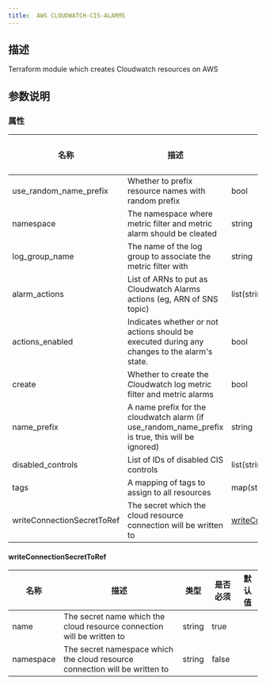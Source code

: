 ```yaml
---
title:  AWS CLOUDWATCH-CIS-ALARMS
---
```


## 描述

Terraform module which creates Cloudwatch resources on AWS

## 参数说明


### 属性

 名称 | 描述 | 类型 | 是否必须 | 默认值 
 ------------ | ------------- | ------------- | ------------- | ------------- 
 use_random_name_prefix | Whether to prefix resource names with random prefix | bool | false |  
 namespace | The namespace where metric filter and metric alarm should be cleated | string | false |  
 log_group_name | The name of the log group to associate the metric filter with | string | false |  
 alarm_actions | List of ARNs to put as Cloudwatch Alarms actions (eg, ARN of SNS topic) | list(string) | false |  
 actions_enabled | Indicates whether or not actions should be executed during any changes to the alarm's state. | bool | false |  
 create | Whether to create the Cloudwatch log metric filter and metric alarms | bool | false |  
 name_prefix | A name prefix for the cloudwatch alarm (if use_random_name_prefix is true, this will be ignored) | string | false |  
 disabled_controls | List of IDs of disabled CIS controls | list(string) | false |  
 tags | A mapping of tags to assign to all resources | map(string) | false |  
 writeConnectionSecretToRef | The secret which the cloud resource connection will be written to | [writeConnectionSecretToRef](#writeConnectionSecretToRef) | false |  


#### writeConnectionSecretToRef

 名称 | 描述 | 类型 | 是否必须 | 默认值 
 ------------ | ------------- | ------------- | ------------- | ------------- 
 name | The secret name which the cloud resource connection will be written to | string | true |  
 namespace | The secret namespace which the cloud resource connection will be written to | string | false |  

